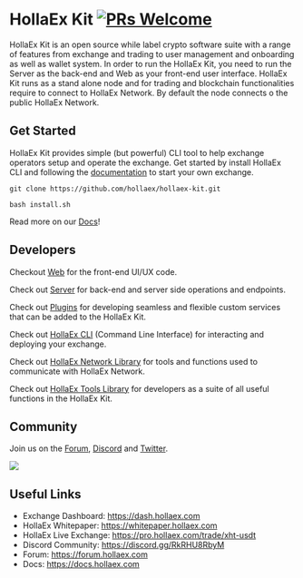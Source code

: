 # HollaEx Kit [![PRs Welcome](https://img.shields.io/badge/PRs-welcome-green.svg)](https://github.com/facebook/create-react-app/pulls)
HollaEx Kit is an open source while label crypto software suite with a range of features from exchange and trading to user management and onboarding as well as wallet system. In order to run the HollaEx Kit, you need to run the Server as the back-end and Web as your front-end user interface. HollaEx Kit runs as a stand alone node and for trading and blockchain functionalities require to connect to HollaEx Network. By default the node connects o the public HollaEx Network.

## Get Started

HollaEx Kit provides simple (but powerful) CLI tool to help exchange operators setup and operate the exchange. Get started by install HollaEx CLI and following the [documentation](https://docs.hollaex.com) to start your own exchange.

```
git clone https://github.com/hollaex/hollaex-kit.git

bash install.sh
```
Read more on our [Docs](https://docs.hollaex.com)!

## Developers

Checkout [Web](https://github.com/hollaex/hollaex-kit/tree/master/web) for the front-end UI/UX code.

Check out [Server](https://github.com/hollaex/hollaex-kit/tree/master/server) for back-end and server side operations and endpoints.

Check out [Plugins](https://github.com/hollaex/hollaex-kit/tree/2.0-develop/server#plugins) for developing seamless and flexible custom services that can be added to the HollaEx Kit.

Check out [HollaEx CLI](https://github.com/hollaex/hollaex-cli) (Command Line Interface) for interacting and deploying your exchange.

Check out [HollaEx Network Library](https://github.com/hollaex/hollaex-kit/tree/master/server/utils/hollaex-network-lib) for tools and functions used to communicate with HollaEx Network.

Check out [HollaEx Tools Library](https://github.com/hollaex/hollaex-kit/tree/master/server/utils/hollaex-tools-lib) for developers as a suite of all useful functions in the HollaEx Kit.

## Community
Join us on the [Forum](https://forum.hollaex.com), [Discord](https://discord.gg/RkRHU8RbyM) and [Twitter](http://www.twitter.com/hollaex).


<a href="https://github.com/hollaex/hollaex-kit/graphs/contributors">
  <img src="https://contributors-img.web.app/image?repo=hollaex/hollaex-kit" />
</a>


## Useful Links

- Exchange Dashboard: https://dash.hollaex.com
- HollaEx Whitepaper: https://whitepaper.hollaex.com
- HollaEx Live Exchange: https://pro.hollaex.com/trade/xht-usdt
- Discord Community: https://discord.gg/RkRHU8RbyM
- Forum: https://forum.hollaex.com
- Docs: https://docs.hollaex.com
